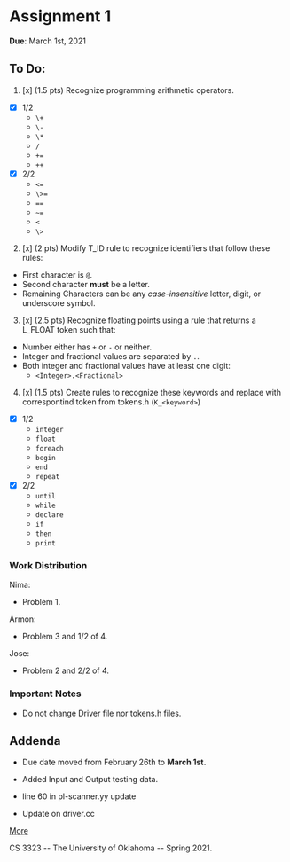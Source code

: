 Assignment 1
============

**Due**: March 1st, 2021

To Do:
------

1. [x] (1.5 pts) Recognize programming arithmetic operators. 
  - [x] 1/2
    * `\+`
    * `\-`
    * `\*`
    * `/`
    * `+=`
    * `++`
  - [x] 2/2
    * `<=`
    * `\>=`
    * `==`
    * `~=`
    * `<`
    * `\>`


2. [x] (2 pts) Modify T_ID rule to recognize identifiers that follow these rules:

  * First character is `@`.
  * Second character **must** be a letter.
  * Remaining Characters can be any _case-insensitive_ letter, digit, or underscore symbol.

3. [x]  (2.5 pts) Recognize floating points using a rule that returns a L_FLOAT token such that:

  * Number either has `+` or `-` or neither.
  * Integer and fractional values are separated by `.`.
  * Both integer and fractional values have at least one digit:
    - `<Integer>.<Fractional>`

4. [x] (1.5 pts) Create rules to recognize these keywords and replace with correspontind token from tokens.h (`K_<keyword>`)
  - [x] 1/2
    * `integer`
    * `float`
    * `foreach`
    * `begin`
    * `end`
    * `repeat`
  - [x] 2/2
    * `until`
    * `while`
    * `declare`
    * `if`
    * `then`
    * `print`

### Work Distribution

Nima:
- Problem 1.

Armon:
- Problem 3 and 1/2 of 4.

Jose:
- Problem 2 and 2/2 of 4.

### Important Notes

- Do not change Driver file nor tokens.h files.


Addenda
-------

* Due date moved from February 26th to **March 1st.**

* Added Input and Output testing data.

* line 60 in pl-scanner.yy update

* Update on driver.cc



[More](./cs3323-a1.pdf)


CS 3323 -- The University of Oklahoma -- Spring 2021.
